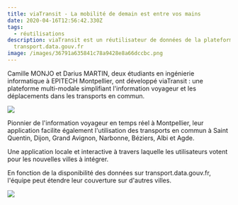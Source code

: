 ```yaml
---
title: viaTransit - La mobilité de demain est entre vos mains
date: 2020-04-16T12:56:42.330Z
tags:
  - réutilisations
description: viaTransit est un réutilisateur de données de la plateforme
  transport.data.gouv.fr
image: /images/36791a635841c78a9428e8a66dccbc.png
---
```

Camille MONJO et Darius MARTIN, deux étudiants en ingénierie informatique à EPITECH Montpellier, ont développé viaTransit : une plateforme multi-modale simplifiant l'information voyageur et les déplacements dans les transports en commun.

![](img/martin_et_monjo.jpg)

<!--StartFragment-->

Pionnier de l'information voyageur en temps réel à Montpellier, leur application facilite également l'utilisation des transports en commun à Saint Quentin, Dijon, Grand Avignon, Narbonne, Béziers, Albi et Agde.

Une application locale et interactive à travers laquelle les utilisateurs votent pour les nouvelles villes à intégrer.

En fonction de la disponibilité des données sur transport.data.gouv.fr, l'équipe peut étendre leur couverture sur d'autres villes.

<!--EndFragment-->

![](img/viatransitapp.png)